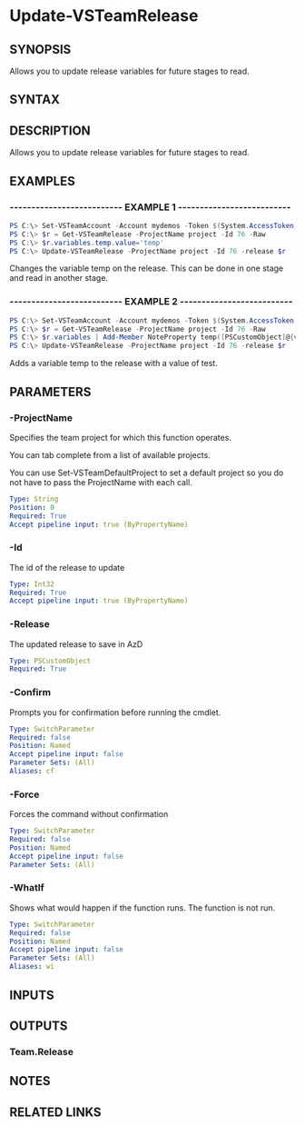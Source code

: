 


# Update-VSTeamRelease

## SYNOPSIS

Allows you to update release variables for future stages to read.

## SYNTAX

## DESCRIPTION

Allows you to update release variables for future stages to read.

## EXAMPLES

### -------------------------- EXAMPLE 1 --------------------------

```PowerShell
PS C:\> Set-VSTeamAccount -Account mydemos -Token $(System.AccessToken) -UseBearerToken
PS C:\> $r = Get-VSTeamRelease -ProjectName project -Id 76 -Raw
PS C:\> $r.variables.temp.value='temp'
PS C:\> Update-VSTeamRelease -ProjectName project -Id 76 -release $r
```

Changes the variable temp on the release. This can be done in one stage and read in another stage.

### -------------------------- EXAMPLE 2 --------------------------

```PowerShell
PS C:\> Set-VSTeamAccount -Account mydemos -Token $(System.AccessToken) -UseBearerToken
PS C:\> $r = Get-VSTeamRelease -ProjectName project -Id 76 -Raw
PS C:\> $r.variables | Add-Member NoteProperty temp([PSCustomObject]@{value='test'})
PS C:\> Update-VSTeamRelease -ProjectName project -Id 76 -release $r
```

Adds a variable temp to the release with a value of test.

## PARAMETERS

### -ProjectName

Specifies the team project for which this function operates.

You can tab complete from a list of available projects.

You can use Set-VSTeamDefaultProject to set a default project so
you do not have to pass the ProjectName with each call.

```yaml
Type: String
Position: 0
Required: True
Accept pipeline input: true (ByPropertyName)
```

### -Id

The id of the release to update

```yaml
Type: Int32
Required: True
Accept pipeline input: true (ByPropertyName)
```

### -Release

The updated release to save in AzD

```yaml
Type: PSCustomObject
Required: True
```

### -Confirm

Prompts you for confirmation before running the cmdlet.

```yaml
Type: SwitchParameter
Required: false
Position: Named
Accept pipeline input: false
Parameter Sets: (All)
Aliases: cf
```

### -Force

Forces the command without confirmation

```yaml
Type: SwitchParameter
Required: false
Position: Named
Accept pipeline input: false
Parameter Sets: (All)
```

### -WhatIf

Shows what would happen if the function runs.
The function is not run.

```yaml
Type: SwitchParameter
Required: false
Position: Named
Accept pipeline input: false
Parameter Sets: (All)
Aliases: wi
```

## INPUTS

## OUTPUTS

### Team.Release

## NOTES

## RELATED LINKS

